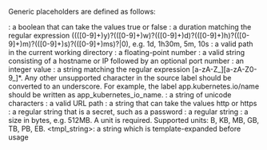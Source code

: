Generic placeholders are defined as follows:

<boolean>: a boolean that can take the values true or false
<duration>: a duration matching the regular expression ((([0-9]+)y)?(([0-9]+)w)?(([0-9]+)d)?(([0-9]+)h)?(([0-9]+)m)?(([0-9]+)s)?(([0-9]+)ms)?|0), e.g. 1d, 1h30m, 5m, 10s
<filename>: a valid path in the current working directory
<float>: a floating-point number
<host>: a valid string consisting of a hostname or IP followed by an optional port number
<int>: an integer value
<labelname>: a string matching the regular expression [a-zA-Z_][a-zA-Z0-9_]*. Any other unsupported character in the source label should be converted to an underscore. For example, the label app.kubernetes.io/name should be written as app_kubernetes_io_name.
<labelvalue>: a string of unicode characters
<path>: a valid URL path
<scheme>: a string that can take the values http or https
<secret>: a regular string that is a secret, such as a password
<string>: a regular string
<size>: a size in bytes, e.g. 512MB. A unit is required. Supported units: B, KB, MB, GB, TB, PB, EB.
<tmpl_string>: a string which is template-expanded before usage